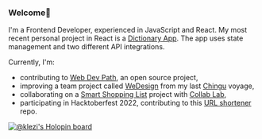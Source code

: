 ### Welcome👋
 I'm a Frontend Developer, experienced in JavaScript and React. My most recent personal project in React is a <a href="https://github.com/klezi10/react-my-dictionary-app">Dictionary App</a>. The app uses state management and two different API integrations.
 
 Currently, I'm: 
 - contributing to <a href="https://github.com/Web-Dev-Path">Web Dev Path</a>, an open source project,
 - improving a team project called <a href="https://github.com/chingu-voyages/v40-geckos-team-19">WeDesign</a> from my last <a href='https://www.chingu.io/'>Chingu</a> voyage,
 - collaborating on a <a href="https://github.com/the-collab-lab/tcl-50-smart-shopping-list">Smart Shopping List</a> project with <a href="https://the-collab-lab.codes/"> Collab Lab</a>,
 - participating in Hacktoberfest 2022, contributing to this <a href="https://github.com/webdev-20/TLL-hacktoberfest-2022">URL shortener</a> repo.
 

[![@klezi's Holopin board](https://holopin.io/api/user/board?user=klezi)](https://holopin.io/@klezi)

